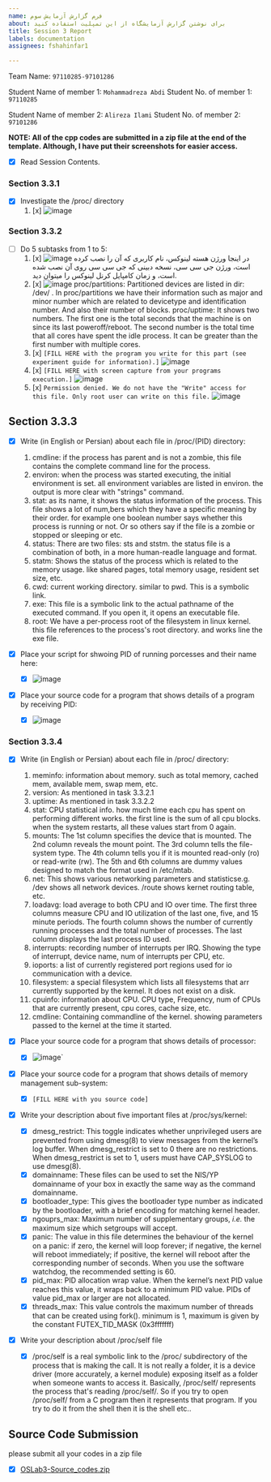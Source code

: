 ```yaml
---
name: فرم گزارش آزمایش سوم
about: برای نوشتن گزارش آزمایشگاه از این تمپلیت استفاده کنید
title: Session 3 Report
labels: documentation
assignees: fshahinfar1

---
```


Team Name: `97110285-97101286`

Student Name of member 1: `Mohammadreza Abdi`
Student No. of member 1: `97110285`

Student Name of member 2: `Alireza Ilami`
Student No. of member 2: `97101286`

**NOTE: All of the cpp codes are submitted in a zip file at the end of the template. Although, I have put their screenshots for easier access.**

- [x] Read Session Contents.

### Section 3.3.1
- [x] Investigate the /proc/ directory
    1. [x] ![image](https://user-images.githubusercontent.com/45389577/127737564-bdf72e45-7d14-496a-a002-23ee4577b47b.png)

### Section 3.3.2

- [ ] Do 5 subtasks from 1 to 5:
    1. [x] ![image](https://user-images.githubusercontent.com/45389577/127737698-699a0dcf-bb32-44f6-9123-28c5d26e0434.png)
        در اینجا ورژن هسته لینوکس، نام کاربری که آن را نصب کرده است، ورژن جی سی سی، نسخه دبینی که جی سی سی روی آن نصب شده است، و زمان کامپایل کرنل لینوکس را میتوان دید.
    2. [x] ![image](https://user-images.githubusercontent.com/45389577/127744249-8400d791-efdd-418b-86d7-5af625cc2a16.png)
            proc/partitions:    Partitioned devices are listed in dir: /dev/ . In proc/partitions we have their information such as major and minor number which are related to devicetype and identification number. And also their number of blocks.
            proc/uptime:    It shows two numbers. The first one is the total seconds that the machine is on since its last poweroff/reboot. The second number is the total time that all cores have spent the idle process. It can be greater than the first number with multiple cores.
    3. [x] `[FILL HERE with the program you write for this part (see experiment guide for information).]`
        ![image](https://user-images.githubusercontent.com/45389577/128593743-c862a7a1-0e47-454e-9a7a-defd4c55c3d2.png)
    5. [x] `[FILL HERE with screen capture from your programs execution.]`
        ![image](https://user-images.githubusercontent.com/45389577/128593809-023ca584-da46-49dc-a091-f3ec978fdcfe.png)
    7. [x] `Permission denied. We do not have the "Write" access for this file. Only root user can write on this file.`
        ![image](https://user-images.githubusercontent.com/45389577/128593884-b5db4dcd-90d6-492a-815b-75810ea4b58d.png)

## Section 3.3.3

- [x] Write (in English or Persian) about each file in /proc/(PID) directory:
    1. cmdline: if the process has parent and is not a zombie, this file contains the complete command line for the process.
    1. environ: when the process was started executing, the initial environment is set. all environment variables are listed in environ. the output is more clear with "strings" command. 
    1. stat: as its name, it shows the status information of the process. This file shows a lot of num,bers which they have a specific meaning by their order. for example one boolean number says whether this process is running or not. Or so others say if the file is a zombie or stopped or sleeping or etc.
    1. status: There are two files: sts and ststm. the status file is a combination of both, in a more human-readle language and format.
    1. statm: Shows the status of the process which is related to the memory usage. like shared pages, total memory usage, resident set size, etc.
    1. cwd: current working directory. similar to pwd. This is a symbolic link.
    1. exe: This file is a symbolic link to the actual pathname of the executed command. If you open it, it opens an executable file.
    1. root: We have a per-process root of the filesystem in linux kernel. this file references to the process's root directory. and works line the exe file.

- [x] Place your script for shwoing PID of running porcesses and their name here:
    - [x] ![image](https://user-images.githubusercontent.com/45389577/128609125-f7a812fd-b7a3-4758-a9cc-0e0d45a7150e.png)

- [x] Place your source code for a program that shows details of a program by receiving PID:
    - [x] ![image](https://user-images.githubusercontent.com/45389577/128608873-3c089e0f-137d-40fb-8d41-bffa3629773f.png)

### Section 3.3.4

- [x] Write (in English or Persian) about each file in /proc/ directory:
    1. meminfo: information about memory. such as total memory, cached mem, available mem, swap mem, etc.
    1. version: As mentioned in task 3.3.2.1
    1. uptime: As mentioned in task 3.3.2.2
    1. stat: CPU statistical info. how much time each cpu has spent on performing different works. the first line is the sum of all cpu blocks. when the system restarts, all these values start from 0 again.
    1. mounts: The 1st column specifies the device that is mounted. The 2nd column reveals the mount point. The 3rd column tells the file-system type. The 4th column tells you if it is mounted read-only (ro) or read-write (rw). The 5th and 6th columns are dummy values designed to match the format used in /etc/mtab.
    1. net: This shows various networking parameters and statisticse.g. /dev shows all network devices. /route shows kernet routing table, etc.
    1. loadavg: load average to both CPU and IO over time. The first three columns measure CPU and IO utilization of the last one, five, and 15 minute periods. The fourth column shows the number of currently running processes and the total number of processes. The last column displays the last process ID used. 
    1. interrupts: recording number of interrupts per IRQ. Showing the type of interrupt, device name, num of interrupts per CPU, etc.
    1. ioports: a list of currently registered port regions used for io communication with a device.
    1. filesystem: a special filesystem which lists all filesystems that arr currently supported by the kernel. It does not exist on a disk.
    1. cpuinfo: information about CPU. CPU type, Frequency, num of CPUs that are currently present, cpu cores, cache size, etc.
    1. cmdline: Containing commandline of the kernel. showing parameters passed to the kernel at the time it started.

- [x] Place your source code for a program that shows details of processor:
    - [x] ![image](https://user-images.githubusercontent.com/45389577/128610436-feed78b1-5a74-4355-a3e3-859ecdb72a55.png)`

- [x] Place your source code for a program that shows details of memory management sub-system:
    - [x] `[FILL HERE with you source code]`

- [x] Write your description about five important files at /proc/sys/kernel:
    - [x] dmesg_restrict: This toggle indicates whether unprivileged users are prevented from using dmesg(8) to view messages from the kernel’s log buffer. When dmesg_restrict is set to 0 there are no restrictions. When dmesg_restrict is set to 1, users must have CAP_SYSLOG to use dmesg(8).
    - [x] domainname: These files can be used to set the NIS/YP domainname of your box in exactly the same way as the command domainname.
    - [x] bootloader_type: This gives the bootloader type number as indicated by the bootloader, with a brief encoding for matching kernel header.
    - [x] ngouprs_max: Maximum number of supplementary groups, _i.e._ the maximum size which setgroups will accept.
    - [x] panic: The value in this file determines the behaviour of the kernel on a panic: if zero, the kernel will loop forever; if negative, the kernel will reboot immediately; if positive, the kernel will reboot after the corresponding number of seconds. When you use the software watchdog, the recommended setting is 60.
    - [x] pid_max: PID allocation wrap value. When the kernel’s next PID value reaches this value, it wraps back to a minimum PID value. PIDs of value pid_max or larger are not allocated.
    - [x] threads_max: This value controls the maximum number of threads that can be created using fork(). minimum is 1, maximum is given by the constant FUTEX_TID_MASK (0x3fffffff)
    
- [x] Write your description about /proc/self file
    - [x] /proc/self is a real symbolic link to the /proc/ subdirectory of the process that is making the call. It is not really a folder, it is a device driver (more accurately, a kernel module) exposing itself as a folder when someone wants to access it. Basically, /proc/self/ represents the process that's reading /proc/self/. So if you try to open /proc/self/ from a C program then it represents that program. If you try to do it from the shell then it is the shell etc.. 


## Source Code Submission

please submit all your codes in a zip file

 - [x] [OSLab3-Source_codes.zip](https://github.com/mohammadrezaabdi/OS_LAB_3_4/files/6949634/OSLab3-Source_codes.zip)

